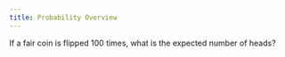 ```yaml
---
title: Probability Overview
---
```


If a fair coin is flipped 100 times, what is the expected number of heads?
